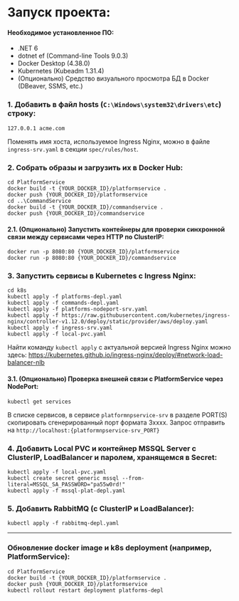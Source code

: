 # Запуск проекта:

#### Необходимое установленное ПО:
- .NET 6
- dotnet ef (Command-line Tools 9.0.3)
- Docker Desktop (4.38.0)
- Kubernetes (Kubeadm 1.31.4)
- (Опционально) Средство визуального просмотра БД в Docker (DBeaver, SSMS, etc.)


### 1. Добавить в файл hosts (`C:\Windows\system32\drivers\etc`) строку:
```
127.0.0.1 acme.com
```
Поменять имя хоста, используемое Ingress Nginx, можно в файле `ingress-srv.yaml` в секции `spec/rules/host`.


### 2. Собрать образы и загрузить их в Docker Hub:
```
cd PlatformService
docker build -t {YOUR_DOCKER_ID}/platformservice .
docker push {YOUR_DOCKER_ID}/platformservice
cd ..\CommandService
docker build -t {YOUR_DOCKER_ID}/commandservice .
docker push {YOUR_DOCKER_ID}/commandservice
```


#### 2.1. (Опционально) Запустить контейнеры для проверки синхронной связи между сервисами через HTTP по ClusterIP:
```
docker run -p 8080:80 {YOUR_DOCKER_ID}/platformservice
docker run -p 8080:80 {YOUR_DOCKER_ID}/commandservice
```


### 3. Запустить сервисы в Kubernetes с Ingress Nginx:
```
cd k8s
kubectl apply -f platforms-depl.yaml
kubectl apply -f commands-depl.yaml
kubectl apply -f platforms-nodeport-srv.yaml
kubectl apply -f https://raw.githubusercontent.com/kubernetes/ingress-nginx/controller-v1.12.0/deploy/static/provider/aws/deploy.yaml
kubectl apply -f ingress-srv.yaml
kubectl apply -f local-pvc.yaml
```
Найти команду `kubectl apply` с актуальной версией Ingress Nginx можно здесь:
https://kubernetes.github.io/ingress-nginx/deploy/#network-load-balancer-nlb


#### 3.1. (Опционально) Проверка внешней связи с PlatformService через NodePort:
```
kubectl get services
```
В списке сервисов, в сервисе `platformnpservice-srv` в разделе PORT(S) скопировать сгенерированный порт формата 3хххх.
Запрос отправить на `http://localhost:{platformnpservice-srv_PORT}`


### 4. Добавить Local PVC и контейнер MSSQL Server с ClusterIP, LoadBalancer и паролем, хранящемся в Secret:
```
kubectl apply -f local-pvc.yaml
kubectl create secret generic mssql --from-literal=MSSQL_SA_PASSWORD="pa55w0rd!"
kubectl apply -f mssql-plat-depl.yaml
```


### 5. Добавить RabbitMQ (с ClusterIP и LoadBalancer):
```
kubectl apply -f rabbitmq-depl.yaml
```


<hr />

### Обновление docker image и k8s deployment (например, PlatformService):
```
cd PlatformService
docker build -t {YOUR_DOCKER_ID}/platformservice .
docker push {YOUR_DOCKER_ID}/platformservice
kubectl rollout restart deployment platforms-depl
```
